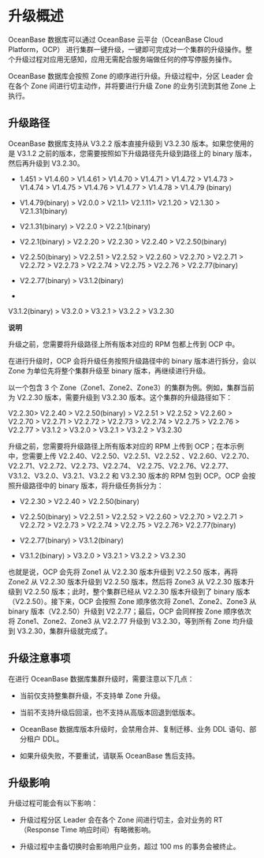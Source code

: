 升级概述 
=========================



OceanBase 数据库可以通过 OceanBase 云平台（OceanBase Cloud Platform，OCP） 进行集群一键升级，一键即可完成对一个集群的升级操作。整个升级过程对应用无感知，应用无需配合服务端做任何的停写停服务操作。

OceanBase 数据库会按照 Zone 的顺序进行升级。升级过程中，分区 Leader 会在各个 Zone 间进行切主动作，并将要进行升级 Zone 的业务引流到其他 Zone 上执行。

升级路径 
-------------------------

OceanBase 数据库支持从 V3.2.2 版本直接升级到 V3.2.30 版本。如果您使用的是 V3.1.2 之前的版本，您需要按照如下升级路径先升级到路径上的 binary 版本，然后再升级到 V3.2.30。

* 1.451 \> V1.4.60 \> V1.4.61 \> V1.4.70 \> V1.4.71 \> V1.4.72 \> V1.4.73 \> V1.4.74 \> V1.4.75 \> V1.4.76 \> V1.4.77 \> V1.4.78 \> V1.4.79 (binary)

  

* V1.4.79(binary) \> V2.0.0 \> V2.1.1\> V2.1.11\> V2.1.20 \> V2.1.30 \> V2.1.31(binary)

  

* V2.1.31(binary) \> V2.2.0 \> V2.2.1(binary)

  

* V2.2.1(binary) \> V2.2.20 \> V2.2.30 \> V2.2.40 \> V2.2.50(binary)

  

* V2.2.50(binary) \> V2.2.51 \> V2.2.52 \> V2.2.60 \> V2.2.70 \> V2.2.71 \> V2.2.72 \> V2.2.73 \> V2.2.74 \> V2.2.75 \> V2.2.76 \> V2.2.77(binary)

  

* V2.2.77(binary) \> V3.1.2(binary)

  

*

  V3.1.2(binary) \> V3.2.0 \> V3.2.1 \> V3.2.2 \> V3.2.30
  



**说明**



升级之前，您需要将升级路径上所有版本对应的 RPM 包都上传到 OCP 中。

在进行升级时，OCP 会将升级任务按照升级路径中的 binary 版本进行拆分，会以 Zone 为单位先将整个集群升级至 binary 版本，再继续进行升级。

以一个包含 3 个 Zone（Zone1、Zone2、Zone3）的集群为例。例如，集群当前为 V2.2.30 版本，需要升级到 V3.2.30 版本。这个集群的升级路径如下：

V2.2.30\> V2.2.40 \> V2.2.50(binary) \> V2.2.51 \> V2.2.52 \> V2.2.60 \> V2.2.70 \> V2.2.71 \> V2.2.72 \> V2.2.73 \> V2.2.74 \> V2.2.75 \> V2.2.76 \> V2.2.77 \> V3.1.2 \> V3.2.0 \> V3.2.1 \> V3.2.2 \> V3.2.30

升级之前，您需要将升级路径上所有版本对应的 RPM 上传到 OCP；在本示例中，您需要上传 V2.2.40、V2.2.50、V2.2.51、V2.2.52 、V2.2.60、V2.2.70、V2.2.71、V2.2.72、V2.2.73、V2.2.74、 V2.2.75、V2.2.76、V2.2.77、V3.1.2、V3.2.0、V3.2.1、V3.2.2 和 V3.2.30 版本的 RPM 包到 OCP。OCP 会按照升级路径中的 binary 版本，将升级任务拆分为：

* V2.2.30 \> V2.2.40 \> V2.2.50(binary)

  

* V2.2.50(binary) \> V2.2.51 \> V2.2.52 \> V2.2.60 \> V2.2.70 \> V2.2.71 \> V2.2.72 \> V2.2.73 \> V2.2.74 \> V2.2.75 \> V2.2.76\> V2.2.77(binary)

  

* V2.2.77(binary) \> V3.1.2(binary)

  

* V3.1.2(binary) \> V3.2.0 \> V3.2.1 \> V3.2.2 \> V3.2.30

  




也就是说，OCP 会先将 Zone1 从 V2.2.30 版本升级到 V2.2.50 版本，再将 Zone2 从 V2.2.30 版本升级到 V2.2.50 版本，然后将 Zone3 从 V2.2.30 版本升级到 V2.2.50 版本；此时，整个集群已经从 V2.2.30 版本升级到了 binary 版本（V2.2.50）。接下来，OCP 会按照 Zone 顺序依次将 Zone1、Zone2、Zone3 从 binary 版本（V2.2.50）升级到 V2.2.77；最后，OCP 会同样按 Zone 顺序依次将 Zone1、Zone2、Zone3 从 V2.2.77 升级到 V3.2.30，等到所有 Zone 均升级到 V3.2.30，集群升级就完成了。

升级注意事项 
---------------------------

在进行 OceanBase 数据库集群升级时，需要注意以下几点：

* 当前仅支持整集群升级，不支持单 Zone 升级。

  

* 当前不支持升级后回滚，也不支持从高版本回退到低版本。

  

* OceanBase 数据库版本升级时，会禁用合并、复制迁移、业务 DDL 语句、部分租户 DDL。

  

* 如果升级失败，不要重试，请联系 OceanBase 售后支持。

  




升级影响 
-------------------------

升级过程可能会有以下影响：

* 升级过程分区 Leader 会在各个 Zone 间进行切主，会对业务的 RT（Response Time 响应时间）有略微影响。

  

* 升级过程中主备切换时会影响用户业务，超过 100 ms 的事务会被终止。

  



